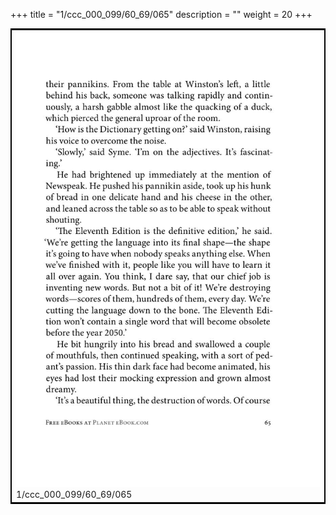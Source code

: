 +++
title = "1/ccc_000_099/60_69/065"
description = ""
weight = 20
+++

<table style="border:2px solid black;max-width:800px;max-height:800px;" 
><tr><td><img class="center-fit-jpg"
src="/jpg_/out_jpg_1984__065.jpg"  >1/ccc_000_099/60_69/065</img></td></tr></table>